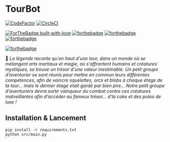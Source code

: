 # TourBot

[![CodeFactor](https://www.codefactor.io/repository/github/themightybaguette/thetourbot/badge)](https://www.codefactor.io/repository/github/themightybaguette/thetourbot)  [![CircleCI](https://circleci.com/gh/TheMightyBaguette/TheTourBot.svg?style=svg&circle-token=794a5fb974ff4924f36bfe2d893a5d3e4b209d2a)](https://circleci.com/gh/TheMightyBaguette/TheTourBot)

[![ForTheBadge built-with-love](http://ForTheBadge.com/images/badges/built-with-love.svg)](https://github.com/TheMightyBaguette/TheTourBot)
[![forthebadge](https://forthebadge.com/images/badges/built-by-hipsters.svg)](https://github.com/TheMightyBaguette/TheTourBot)
[![forthebadge](https://forthebadge.com/images/badges/uses-badges.svg)](https://github.com/TheMightyBaguette/TheTourBot)
[![forthebadge](https://forthebadge.com/images/badges/made-with-python.svg)](https://github.com/TheMightyBaguette/TheTourBot)

[![forthebadge](https://forthebadge.com/images/badges/cc-nc-sa.svg)](https://github.com/TheMightyBaguette/TheTourBot)

:book:
_La légende raconte qu'en haut d'une tour, dans un monde où se mélangent arts martiaux et magie, où s'affrontent humains et créatures mystiques, se trouve un trésor d'une valeur inestimable. Un petit groupe d'aventurier se sont réunis pour mettre en commun leurs différentes compétences, afin de vaincre squelettes, orcs et blobs à chaque étage de la tour... mais le dernier étage etait gardé par bien pire... Notre petit groupe d'aventuriers devra sortir vainqueur du combat contre ces créatures malveillantes afin d'accéder au fameux trésor... d'la coke et des putes de luxe !_

## Installation & Lancement

```
pip install -r requirements.txt
python src/main.py
```
